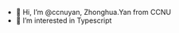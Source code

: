 - 👋 Hi, I’m @ccnuyan, Zhonghua.Yan from CCNU
- 👀 I’m interested in Typescript

<!---
ccnuyan/ccnuyan is a ✨ special ✨ repository because its `README.md` (this file) appears on your GitHub profile.
You can click the Preview link to take a look at your changes.
--->
